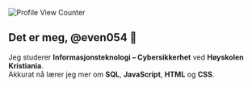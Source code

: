 ![Profile View Counter](https://komarev.com/ghpvc/?username=even054)

## Det er meg, @even054 👋  

Jeg studerer **Informasjonsteknologi – Cybersikkerhet** ved **Høyskolen Kristiania**.  
Akkurat nå lærer jeg mer om **SQL**, **JavaScript**, **HTML** og **CSS**.
